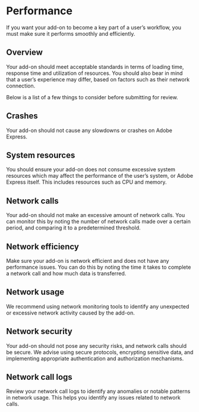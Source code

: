 # Performance
If you want your add-on to become a key part of a user’s workflow, you must make sure it performs smoothly and efficiently.

## Overview
Your add-on should meet acceptable standards in terms of loading time, response time and utilization of resources. You should also bear in mind that a user’s experience may differ, based on factors such as their network connection.

Below is a list of a few things to consider before submitting for review.

## Crashes

Your add-on should not cause any slowdowns or crashes on Adobe Express.

## System resources

You should ensure your add-on does not consume excessive system resources which may affect the performance of the user’s system, or Adobe Express itself. This includes resources such as CPU and memory.

## Network calls

Your add-on should not make an excessive amount of network calls. You can monitor this by noting the number of network calls made over a certain period, and comparing it to a predetermined threshold.

## Network efficiency

Make sure your add-on is network efficient and does not have any performance issues. You can do this by noting the time it takes to complete a network call and how much data is transferred.

## Network usage

We recommend using network monitoring tools to identify any unexpected or excessive network activity caused by the add-on.

## Network security

Your add-on should not pose any security risks, and network calls should be secure. We advise using secure protocols, encrypting sensitive data, and implementing appropriate authentication and authorization mechanisms.

## Network call logs

Review your network call logs to identify any anomalies or notable patterns in network usage. This helps you identify any issues related to network calls.
